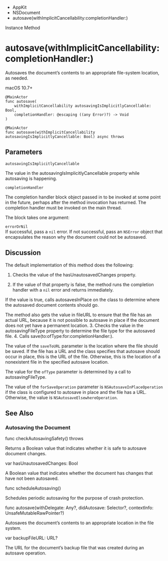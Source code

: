 

- AppKit
- NSDocument
-  autosave(withImplicitCancellability:completionHandler:) 

Instance Method

# autosave(withImplicitCancellability:completionHandler:)

Autosaves the document’s contents to an appropriate file-system location, as needed.

macOS 10.7+

``` source
@MainActor
func autosave(
    withImplicitCancellability autosavingIsImplicitlyCancellable: Bool,
    completionHandler: @escaping ((any Error)?) -> Void
)
```

``` source
@MainActor
func autosave(withImplicitCancellability autosavingIsImplicitlyCancellable: Bool) async throws
```

## Parameters 

`autosavingIsImplicitlyCancellable`  

The value in the autosavingIsImplicitlyCancellable property while autosaving is happening.

`completionHandler`  

The completion handler block object passed in to be invoked at some point in the future, perhaps after the method invocation has returned. The completion handler must be invoked on the main thread.

The block takes one argument:

`errorOrNil`  
If successful, pass a `nil` error. If not successful, pass an `NSError` object that encapsulates the reason why the document could not be autosaved.

## Discussion

The default implementation of this method does the following:

1.  Checks the value of the hasUnautosavedChanges property.

2.  If the value of that property is false, the method runs the completion handler with a `nil` error and returns immediately.

If the value is true, calls autosavesInPlace on the class to determine where the autosaved document contents should go.

The method also gets the value in fileURL to ensure that the file has an actual URL, because it is not possible to autosave in place if the document does not yet have a permanent location. 3. Checks the value in the autosavingFileType property to determine the file type for the autosaved file. 4. Calls save(to:ofType:for:completionHandler:).

The value of the `saveToURL` parameter is the location where the file should be saved. If the file has a URL and the class specifies that autosave should occur in place, this is the URL of the file. Otherwise, this is the location of a nonexistent file in the specified autosave location.

The value for the `ofType` parameter is determined by a call to autosavingFileType.

The value of the `forSaveOperation` parameter is `NSAutosaveInPlaceOperation` if the class is configured to autosave in place and the file has a URL. Otherwise, the value is `NSAutosaveElsewhereOperation`.

## See Also

### Autosaving the Document

func checkAutosavingSafety() throws

Returns a Boolean value that indicates whether it is safe to autosave document changes.

var hasUnautosavedChanges: Bool

A Boolean value that indicates whether the document has changes that have not been autosaved.

func scheduleAutosaving()

Schedules periodic autosaving for the purpose of crash protection.

func autosave(withDelegate: Any?, didAutosave: Selector?, contextInfo: UnsafeMutableRawPointer?)

Autosaves the document’s contents to an appropriate location in the file system.

var backupFileURL: URL?

The URL for the document’s backup file that was created during an autosave operation.

